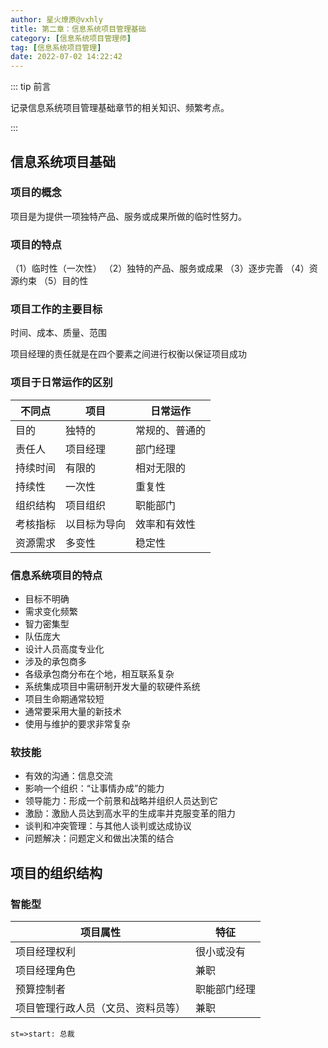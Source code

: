 ```yaml
---
author: 星火燎原@vxhly
title: 第二章：信息系统项目管理基础
category: [信息系统项目管理师]
tag: [信息系统项目管理]
date: 2022-07-02 14:22:42
---
```


::: tip 前言

记录信息系统项目管理基础章节的相关知识、频繁考点。

:::

<!-- more -->

## 信息系统项目基础

### 项目的概念

项目是为提供一项独特产品、服务或成果所做的临时性努力。

### 项目的特点

（1）临时性（一次性）
（2）独特的产品、服务或成果
（3）逐步完善
（4）资源约束
（5）目的性

### 项目工作的主要目标

时间、成本、质量、范围

项目经理的责任就是在四个要素之间进行权衡以保证项目成功

### 项目于日常运作的区别

| 不同点   | 项目         | 日常运作       |
| -------- | ------------ | -------------- |
| 目的     | 独特的       | 常规的、普通的 |
| 责任人   | 项目经理     | 部门经理       |
| 持续时间 | 有限的       | 相对无限的     |
| 持续性   | 一次性       | 重复性         |
| 组织结构 | 项目组织     | 职能部门       |
| 考核指标 | 以目标为导向 | 效率和有效性   |
| 资源需求 | 多变性       | 稳定性         |

### 信息系统项目的特点

- 目标不明确
- 需求变化频繁
- 智力密集型
- 队伍庞大
- 设计人员高度专业化
- 涉及的承包商多
- 各级承包商分布在个地，相互联系复杂
- 系统集成项目中需研制开发大量的软硬件系统
- 项目生命期通常较短
- 通常要采用大量的新技术
- 使用与维护的要求非常复杂

### 软技能

- 有效的沟通：信息交流
- 影响一个组织：“让事情办成”的能力
- 领导能力：形成一个前景和战略并组织人员达到它
- 激励：激励人员达到高水平的生成率并克服变革的阻力
- 谈判和冲突管理：与其他人谈判或达成协议
- 问题解决：问题定义和做出决策的结合

## 项目的组织结构

### 智能型

| 项目属性     | 特征         |
| ------------ | ------------ |
| 项目经理权利 | 很小或没有   |
| 项目经理角色 | 兼职         |
| 预算控制者   | 职能部门经理 |
| 项目管理行政人员（文员、资料员等）   | 兼职 |

```flow
st=>start: 总裁

```